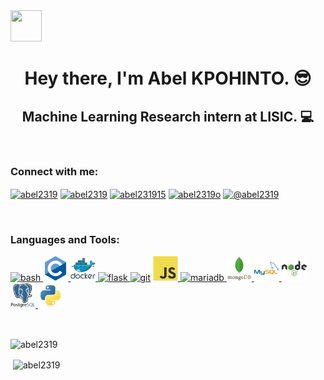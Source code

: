 

<img width="50px" height="50px" src="https://c.tenor.com/SNL9_xhZl9oAAAAj/waving-hand-joypixels.gif"/>
<h1 align="center">  
  Hey there, I'm Abel KPOHINTO. 😎
</h1>
<h2 align="center">Machine Learning Research intern at LISIC. 💻</h2>

<!--<div style="display:flex; justify-content:space-between">
<div style="padding-top:5.000%;position:relative; width:40%;display:flex">
<img src="https://media.tenor.com/whgQwNlVvNkAAAAi/xero-code.gif"/>
</div>
<div style="padding-top:5.000%;position:relative; width:40%;display:flex">
<img src="https://media.tenor.com/IQ6Z-aPhr1wAAAAd/date-everywhere-data.gif"/>
</div>
</div>-->


<br>
<h3 align="left">Connect with me:</h3>
<p align="left">
<a href="https://twitter.com/AbelKpohinto" target="blank"><img align="center" src="https://cdn-icons-png.flaticon.com/512/5968/5968830.png" alt="abel2319" height="30" width="30" /></a>
<a href="https://www.linkedin.com/in/abel-kpohinto-79b2b8236/" target="blank"><img align="center" src="https://raw.githubusercontent.com/rahuldkjain/github-profile-readme-generator/master/src/images/icons/Social/linked-in-alt.svg" alt="abel2319" height="30" width="40" /></a>
<a href="https://www.facebook.com/abel.kpohinto" target="blank"><img align="center" src="https://raw.githubusercontent.com/rahuldkjain/github-profile-readme-generator/master/src/images/icons/Social/facebook.svg" alt="abel231915" height="30" width="40" /></a>
<a href="https://www.instagram.com/kpohintoabel/" target="blank"><img align="center" src="https://raw.githubusercontent.com/rahuldkjain/github-profile-readme-generator/master/src/images/icons/Social/instagram.svg" alt="abel2319o" height="30" width="40" /></a>
<a href="https://medium.com/@abel.kpohinto" target="blank"><img align="center" src="https://cdn-icons-png.flaticon.com/512/5968/5968906.png" alt="@abel2319" height="30" width="30" /></a>
</p>
<br>
<h3 align="left">Languages and Tools:</h3>
<p align="left"> <a href="https://www.gnu.org/software/bash/" target="_blank" rel="noreferrer"> <img src="https://raw.githubusercontent.com/jmnote/z-icons/master/svg/bash.svg" alt="bash" width="40" height="40"/> </a>
<a href="https://www.cprogramming.com/" target="_blank" rel="noreferrer"> <img src="https://raw.githubusercontent.com/devicons/devicon/master/icons/c/c-original.svg" alt="c" width="40" height="40"/> </a>
<a href="https://www.docker.com/" target="_blank" rel="noreferrer"> <img src="https://raw.githubusercontent.com/devicons/devicon/master/icons/docker/docker-original-wordmark.svg" alt="docker" width="40" height="40"/> </a>
<a href="https://flask.palletsprojects.com/" target="_blank" rel="noreferrer"> <img src="https://www.vectorlogo.zone/logos/pocoo_flask/pocoo_flask-icon.svg" alt="flask" width="40" height="40"/> </a>
<a href="https://git-scm.com/" target="_blank" rel="noreferrer"> <img src="https://www.vectorlogo.zone/logos/git-scm/git-scm-icon.svg" alt="git" width="40" height="40"/></a>
<a href="https://developer.mozilla.org/en-US/docs/Web/JavaScript" target="_blank" rel="noreferrer"> <img src="https://raw.githubusercontent.com/devicons/devicon/master/icons/javascript/javascript-original.svg" alt="javascript" width="40" height="40"/> </a> 
<a href="https://mariadb.org/" target="_blank" rel="noreferrer"> <img src="https://www.vectorlogo.zone/logos/mariadb/mariadb-icon.svg" alt="mariadb" width="40" height="40"/> </a>
<a href="https://www.mongodb.com/" target="_blank" rel="noreferrer"> <img src="https://raw.githubusercontent.com/devicons/devicon/master/icons/mongodb/mongodb-original-wordmark.svg" alt="mongodb" width="40" height="40"/> </a>
<a href="https://www.mysql.com/" target="_blank" rel="noreferrer"> <img src="https://raw.githubusercontent.com/devicons/devicon/master/icons/mysql/mysql-original-wordmark.svg" alt="mysql" width="40" height="40"/> </a> 
<a href="https://nodejs.org" target="_blank" rel="noreferrer"> <img src="https://raw.githubusercontent.com/devicons/devicon/master/icons/nodejs/nodejs-original-wordmark.svg" alt="nodejs" width="40" height="40"/> </a>
<a href="https://www.postgresql.org" target="_blank" rel="noreferrer"> <img src="https://raw.githubusercontent.com/devicons/devicon/master/icons/postgresql/postgresql-original-wordmark.svg" alt="postgresql" width="40" height="40"/> </a>
<a href="https://www.python.org" target="_blank" rel="noreferrer"> <img src="https://raw.githubusercontent.com/devicons/devicon/master/icons/python/python-original.svg" alt="python" width="40" height="40"/> </a> </p>
<br>


<p><img align="center" src="https://github-readme-stats.vercel.app/api/top-langs?username=abel2319&langs_count=10&show_icons=true&theme=algolia&locale=en&layout=compact" alt="abel2319" /></p>

<p>&nbsp;<img align="center" src="https://github-readme-stats.vercel.app/api?username=abel2319&show_icons=true&theme=algolia&locale=en" alt="abel2319" /></p>
